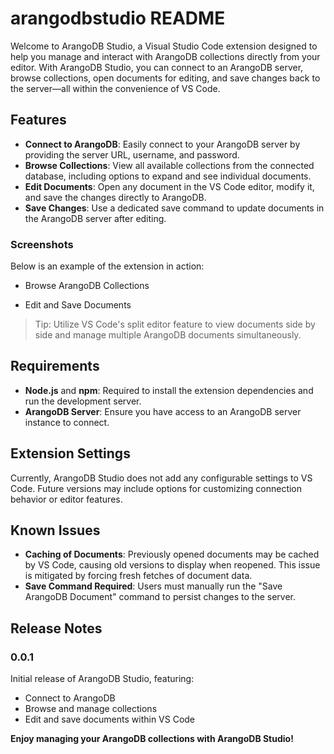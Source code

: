 # arangodbstudio README

Welcome to ArangoDB Studio, a Visual Studio Code extension designed to help you manage and interact with ArangoDB collections directly from your editor. With ArangoDB Studio, you can connect to an ArangoDB server, browse collections, open documents for editing, and save changes back to the server—all within the convenience of VS Code.

## Features

- **Connect to ArangoDB**: Easily connect to your ArangoDB server by providing the server URL, username, and password.
- **Browse Collections**: View all available collections from the connected database, including options to expand and see individual documents.
- **Edit Documents**: Open any document in the VS Code editor, modify it, and save the changes directly to ArangoDB.
- **Save Changes**: Use a dedicated save command to update documents in the ArangoDB server after editing.

### Screenshots

Below is an example of the extension in action:

- Browse ArangoDB Collections  

- Edit and Save Documents  


> Tip: Utilize VS Code's split editor feature to view documents side by side and manage multiple ArangoDB documents simultaneously.

## Requirements

- **Node.js** and **npm**: Required to install the extension dependencies and run the development server.
- **ArangoDB Server**: Ensure you have access to an ArangoDB server instance to connect.

## Extension Settings

Currently, ArangoDB Studio does not add any configurable settings to VS Code. Future versions may include options for customizing connection behavior or editor features.

## Known Issues

- **Caching of Documents**: Previously opened documents may be cached by VS Code, causing old versions to display when reopened. This issue is mitigated by forcing fresh fetches of document data.
- **Save Command Required**: Users must manually run the "Save ArangoDB Document" command to persist changes to the server.

## Release Notes

### 0.0.1

Initial release of ArangoDB Studio, featuring:
- Connect to ArangoDB
- Browse and manage collections
- Edit and save documents within VS Code


**Enjoy managing your ArangoDB collections with ArangoDB Studio!**
